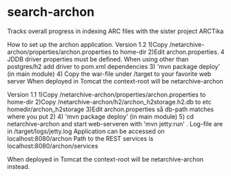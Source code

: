 search-archon
=============

Tracks overall progress in indexing ARC files with the sister project ARCTika

How to set up the archon application.
Version 1.2
1)Copy /netarchive-archon/properties/archon.properties to home-dir
2)Edit archon.properties. 4 JDDB driver properties must be defined. When using other than postgres/h2 add driver to pom.xml dependencies 
3) 'mvn package deploy' (in main module)
4) Copy the war-file under /target to your favorite web server
When deployed in Tomcat the context-root will be netarchive-archon
 


Version 1.1
1)Copy /netarchive-archon/properties/archon.properties to home-dir
2)Copy /netarchive-archon/h2/archon_h2storage.h2.db to etc homedir/archon_h2storage
3)Edit archon.properties så db-path matches where you put 2)
4) 'mvn package deploy' (in main module)
5) cd netarchive-archon and start web-serveren with 'mvn jetty:run' . Log-file are in /target/logs/jetty.log
Application can be accessed on localhost:8080/archon
Path to the REST services is localhost:8080/archon/services

When deployed in Tomcat the context-root will be netarchive-archon instead.
